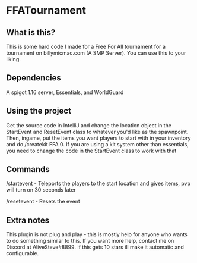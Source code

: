 # FFATournament


## What is this?
This is some hard code I made for a Free For All tournament for a tournament on billymicmac.com (A SMP Server). You can use this to your liking.

## Dependencies
A spigot 1.16 server, Essentials, and WorldGuard

## Using the project
Get the source code in IntelliJ and change the location object in the StartEvent and ResetEvent class to whatever you'd like as the spawnpoint. Then, ingame, put the items you want players to start with in your inventory and do /createkit FFA 0. If you are using a kit system other than essentials, you need to change the code in the StartEvent class to work with that

## Commands
/startevent - Teleports the players to the start location and gives items, pvp will turn on 30 seconds later

/resetevent - Resets the event

## Extra notes
This plugin is not plug and play - this is mostly help for anyone who wants to do something similar to this. If you want more help, contact me on Discord at AliveSteve#8899. If this gets 10 stars ill make it automatic and configurable.

